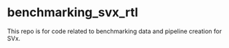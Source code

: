 # benchmarking_svx_rtl
This repo is for code related to benchmarking data and pipeline creation for SVx.

